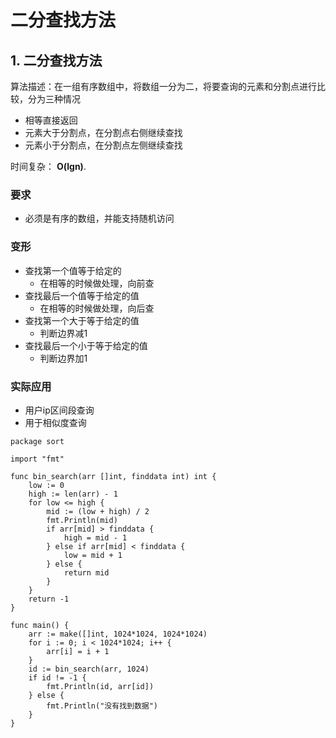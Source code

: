 # 二分查找方法

## 1. 二分查找方法 <a id="&#x4E8C;&#x5206;&#x67E5;&#x627E;&#x65B9;&#x6CD5;"></a>

算法描述：在一组有序数组中，将数组一分为二，将要查询的元素和分割点进行比较，分为三种情况

* 相等直接返回
* 元素大于分割点，在分割点右侧继续查找
* 元素小于分割点，在分割点左侧继续查找

时间复杂： **O\(lgn\)**.

### 要求 <a id="&#x8981;&#x6C42;"></a>

* 必须是有序的数组，并能支持随机访问

### 变形 <a id="&#x53D8;&#x5F62;"></a>

* 查找第一个值等于给定的
  * 在相等的时候做处理，向前查
* 查找最后一个值等于给定的值
  * 在相等的时候做处理，向后查
* 查找第一个大于等于给定的值
  * 判断边界减1
* 查找最后一个小于等于给定的值
  * 判断边界加1

### 实际应用 <a id="&#x5B9E;&#x9645;&#x5E94;&#x7528;"></a>

* 用户ip区间段查询
* 用于相似度查询

```text
package sort

import "fmt"

func bin_search(arr []int, finddata int) int {
    low := 0
    high := len(arr) - 1
    for low <= high {
        mid := (low + high) / 2
        fmt.Println(mid)
        if arr[mid] > finddata {
            high = mid - 1
        } else if arr[mid] < finddata {
            low = mid + 1
        } else {
            return mid
        }
    }
    return -1
}

func main() {
    arr := make([]int, 1024*1024, 1024*1024)
    for i := 0; i < 1024*1024; i++ {
        arr[i] = i + 1
    }
    id := bin_search(arr, 1024)
    if id != -1 {
        fmt.Println(id, arr[id])
    } else {
        fmt.Println("没有找到数据")
    }
}
```

